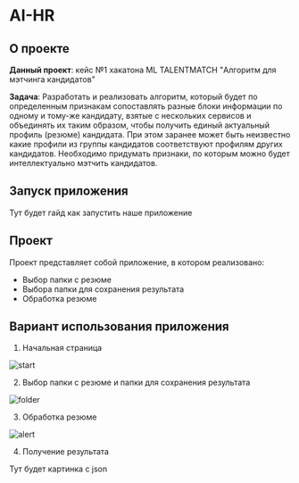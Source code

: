 # AI-HR
<!-- ABOUT THE PROJECT -->
## О проекте

**Данный проект**: кейс №1 хакатона ML TALENTMATCH "Алгоритм для мэтчинга кандидатов"

**Задача**: Разработать и реализовать алгоритм, который будет по определенным признакам сопоставлять разные блоки информации по одному и тому-же кандидату, взятые с нескольких сервисов и объединять их таким образом, чтобы получить единый актуальный профиль (резюме) кандидата.
При этом заранее может быть неизвестно какие профили из группы кандидатов соответствуют профилям других кандидатов. Необходимо придумать признаки, по которым можно будет интеллектуально мэтчить кандидатов.

## Запуск приложения

Тут будет гайд как запустить наше приложение

## Проект

Проект представляет собой приложение, в котором реализовано:
* Выбор папки с резюме
* Выбора папки для сохранения результата
* Обработка резюме

 ## Вариант использования приложения

 1. Начальная страница

![start](https://github.com/MLeveds/AI-HR/assets/90906464/77b9edd3-6318-4be8-b1b7-15fa01ea8143)


 2. Выбор папки с резюме и папки для сохранения результата

![folder](https://github.com/MLeveds/AI-HR/assets/90906464/f1243224-01bb-4a83-b38d-268534e5d48e)
  
 3. Обработка резюме

![alert](https://github.com/MLeveds/AI-HR/assets/90906464/8466ff93-6345-432a-98fe-89af0b71a8d3)

  
 4. Получение результата

Тут будет картинка с json



